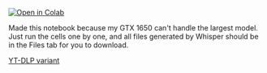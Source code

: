 [![Open in Colab](https://colab.research.google.com/assets/colab-badge.svg)](https://colab.research.google.com/github/bemxio/colab-notebooks/blob/main/WhisperDemo/WhisperDemo.ipynb)

Made this notebook because my GTX 1650 can't handle the largest model. Just run the cells one by one, and all files generated by Whisper should be in the Files tab for you to download.

[YT-DLP variant](https://colab.research.google.com/github/bemxio/colab-notebooks/blob/main/WhisperDemo/WhisperDemoYTDLP.ipynb)